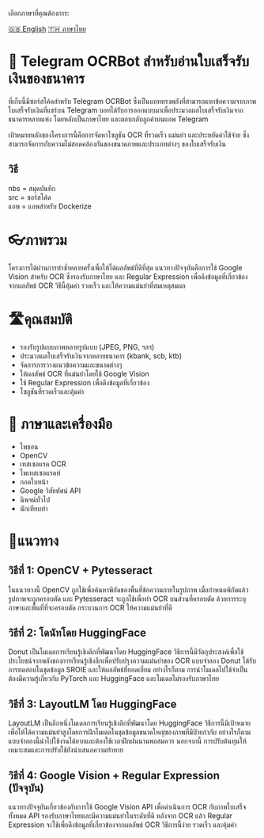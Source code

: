 เลือกภาษาที่คุณต้องการ:

[🇬🇧 English](README_EN.md) [🇹🇭 ภาษาไทย](README_TH.md)

# 🤖 Telegram OCRBot สำหรับอ่านใบเสร็จรับเงินของธนาคาร
ที่เก็บนี้มีซอร์สโค้ดสำหรับ Telegram OCRBot ซึ่งเป็นบอททรงพลังที่สามารถแยกข้อความจากภาพใบเสร็จรับเงินที่แชร์บน Telegram บอทได้รับการออกแบบมาเพื่อประมวลผลใบเสร็จรับเงินจากธนาคารหลายแห่ง โดยหลักเป็นภาษาไทย และตอบกลับลูกค้าบนแอพ Telegram

เป้าหมายหลักของโครงการนี้คือการจัดหาโซลูชัน OCR ที่รวดเร็ว แม่นยำ และประหยัดค่าใช้จ่าย ซึ่งสามารถจัดการกับความไม่สอดคล้องกันของขนาดภาพและประเภทต่างๆ ของใบเสร็จรับเงิน
## วิธี
nbs = สมุดบันทึก\
src = ซอร์สโค้ด\
แอพ = แอพสำหรับ Dockerize

# 👓ภาพรวม
โครงการได้ผ่านการทำซ้ำหลายครั้งเพื่อให้ได้ผลลัพธ์ที่ดีที่สุด แนวทางปัจจุบันคือการใช้ Google Vision สำหรับ OCR ซึ่งรองรับภาษาไทย และ Regular Expression เพื่อดึงข้อมูลที่เกี่ยวข้องจากผลลัพธ์ OCR วิธีนี้คุ้มค่า รวดเร็ว และให้ความแม่นยำที่สมเหตุสมผล

# 🛣️คุณสมบัติ
- รองรับรูปแบบภาพหลายรูปแบบ (JPEG, PNG, ฯลฯ)
- ประมวลผลใบเสร็จรับเงินจากหลายธนาคาร (kbank, scb, ktb)
- จัดการการวางแนวข้อความและขนาดต่างๆ
- ให้ผลลัพธ์ OCR ที่แม่นยำโดยใช้ Google Vision
- ใช้ Regular Expression เพื่อดึงข้อมูลที่เกี่ยวข้อง
- โซลูชันที่รวดเร็วและคุ้มค่า

# 📕 ภาษาและเครื่องมือ
- ไพธอน
- OpenCV
- เทสเซอแรค OCR
- ไพเทสเซอแรคท์
- กอดใบหน้า
- Google วิสัยทัศน์ API
- นิพจน์ทั่วไป
- นักเทียบท่า

# 🔄แนวทาง
## วิธีที่ 1: OpenCV + Pytesseract
ในแนวทางนี้ OpenCV ถูกใช้เพื่อค้นหาพิกัดของพื้นที่ข้อความภายในรูปภาพ เมื่อกำหนดพิกัดแล้ว รูปภาพจะถูกครอบตัด และ Pytesseract จะถูกใช้เพื่อทำ OCR บนส่วนที่ครอบตัด ด้วยการระบุภาษาและพื้นที่ที่จะครอบตัด กระบวนการ OCR ให้ความแม่นยำที่ดี

## วิธีที่ 2: โดนัทโดย HuggingFace
Donut เป็นโมเดลการเรียนรู้เชิงลึกที่พัฒนาโดย HuggingFace วิธีการนี้มีวัตถุประสงค์เพื่อใช้ประโยชน์จากพลังของการเรียนรู้เชิงลึกเพื่อปรับปรุงความแม่นยำของ OCR แบบจำลอง Donut ได้รับการทดสอบในชุดข้อมูล SROIE และให้ผลลัพธ์ที่ยอดเยี่ยม อย่างไรก็ตาม การนำโมเดลไปใช้จำเป็นต้องมีความรู้เกี่ยวกับ PyTorch และ HuggingFace และโมเดลไม่รองรับภาษาไทย

## วิธีที่ 3: LayoutLM โดย HuggingFace
LayoutLM เป็นอีกหนึ่งโมเดลการเรียนรู้เชิงลึกที่พัฒนาโดย HuggingFace วิธีการนี้มีเป้าหมายเพื่อให้ได้ความแม่นยำสูงโดยการฝึกโมเดลในชุดข้อมูลขนาดใหญ่ของภาพที่มีป้ายกำกับ อย่างไรก็ตาม แบบจำลองนี้นำไปใช้งานได้ยากและต้องใช้เวลาฝึกฝนนานพอสมควร นอกจากนี้ การปรับต้นทุนให้เหมาะสมและการปรับใช้ยังนำเสนอความท้าทาย

## วิธีที่ 4: Google Vision + Regular Expression (ปัจจุบัน)
แนวทางปัจจุบันเกี่ยวข้องกับการใช้ Google Vision API เพื่อดำเนินการ OCR กับภาพใบเสร็จทั้งหมด API รองรับภาษาไทยและมีความแม่นยำในระดับที่ดี หลังจาก OCR แล้ว Regular Expression จะใช้เพื่อดึงข้อมูลที่เกี่ยวข้องจากผลลัพธ์ OCR วิธีการนี้ง่าย รวดเร็ว และคุ้มค่า